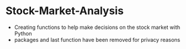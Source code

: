 # Stock-Market-Analysis
- Creating functions to help make decisions on the stock market with Python
- packages and last function have been removed for privacy reasons
